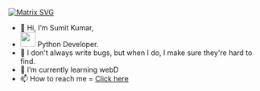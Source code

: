 [![Matrix SVG](https://raw.githubusercontent.com/rodrigograca31/rodrigograca31/master/matrix.svg)](https://www.youtube.com/watch?v=dQw4w9WgXcQ)
- 👋 Hi, I’m Sumit Kumar,
- <img src="https://media.giphy.com/media/WUlplcMpOCEmTGBtBW/giphy.gif" width="30"> Python Developer.
- 👀 I don't always write bugs, but when I do, I make sure they're hard to find.
- 🌱 I’m currently learning webD
- 📫 How to reach me = [Click here](https://www.linkedin.com/in/sumit-kumar-06b022213/)
